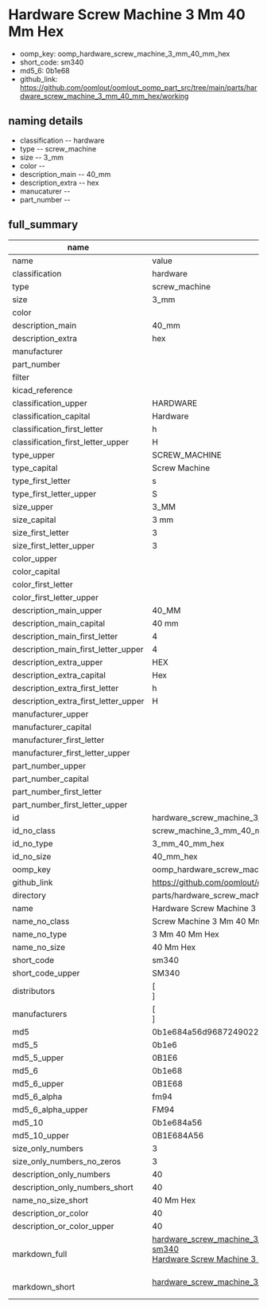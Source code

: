 # Hardware Screw Machine 3 Mm 40 Mm Hex

  
* oomp_key: oomp_hardware_screw_machine_3_mm_40_mm_hex 
* short_code: sm340
* md5_6: 0b1e68  
* github_link: https://github.com/oomlout/oomlout_oomp_part_src/tree/main/parts/hardware_screw_machine_3_mm_40_mm_hex/working  
## naming details
* classification -- hardware
* type -- screw_machine
* size -- 3_mm
* color -- 
* description_main -- 40_mm
* description_extra -- hex
* manucaturer -- 
* part_number -- 





## full_summary
| name | value | 
| --- | --- | 
| name | value | 
| classification | hardware | 
| type | screw_machine | 
| size | 3_mm | 
| color |  | 
| description_main | 40_mm | 
| description_extra | hex | 
| manufacturer |  | 
| part_number |  | 
| filter |  | 
| kicad_reference |  | 
| classification_upper | HARDWARE | 
| classification_capital | Hardware | 
| classification_first_letter | h | 
| classification_first_letter_upper | H | 
| type_upper | SCREW_MACHINE | 
| type_capital | Screw Machine | 
| type_first_letter | s | 
| type_first_letter_upper | S | 
| size_upper | 3_MM | 
| size_capital | 3 mm | 
| size_first_letter | 3 | 
| size_first_letter_upper | 3 | 
| color_upper |  | 
| color_capital |  | 
| color_first_letter |  | 
| color_first_letter_upper |  | 
| description_main_upper | 40_MM | 
| description_main_capital | 40 mm | 
| description_main_first_letter | 4 | 
| description_main_first_letter_upper | 4 | 
| description_extra_upper | HEX | 
| description_extra_capital | Hex | 
| description_extra_first_letter | h | 
| description_extra_first_letter_upper | H | 
| manufacturer_upper |  | 
| manufacturer_capital |  | 
| manufacturer_first_letter |  | 
| manufacturer_first_letter_upper |  | 
| part_number_upper |  | 
| part_number_capital |  | 
| part_number_first_letter |  | 
| part_number_first_letter_upper |  | 
| id | hardware_screw_machine_3_mm_40_mm_hex | 
| id_no_class | screw_machine_3_mm_40_mm_hex | 
| id_no_type | 3_mm_40_mm_hex | 
| id_no_size | 40_mm_hex | 
| oomp_key | oomp_hardware_screw_machine_3_mm_40_mm_hex | 
| github_link | https://github.com/oomlout/oomlout_oomp_part_src/tree/main/parts/hardware_screw_machine_3_mm_40_mm_hex/working | 
| directory | parts/hardware_screw_machine_3_mm_40_mm_hex | 
| name | Hardware Screw Machine 3 Mm 40 Mm Hex | 
| name_no_class | Screw Machine 3 Mm 40 Mm Hex | 
| name_no_type | 3 Mm 40 Mm Hex | 
| name_no_size | 40 Mm Hex | 
| short_code | sm340 | 
| short_code_upper | SM340 | 
| distributors | [<br>] | 
| manufacturers | [<br>] | 
| md5 | 0b1e684a56d968724902237235eb14b0 | 
| md5_5 | 0b1e6 | 
| md5_5_upper | 0B1E6 | 
| md5_6 | 0b1e68 | 
| md5_6_upper | 0B1E68 | 
| md5_6_alpha | fm94 | 
| md5_6_alpha_upper | FM94 | 
| md5_10 | 0b1e684a56 | 
| md5_10_upper | 0B1E684A56 | 
| size_only_numbers | 3 | 
| size_only_numbers_no_zeros | 3 | 
| description_only_numbers | 40 | 
| description_only_numbers_short | 40 | 
| name_no_size_short | 40 Mm Hex | 
| description_or_color | 40 | 
| description_or_color_upper | 40 | 
| markdown_full | [hardware_screw_machine_3_mm_40_mm_hex](https://github.com/oomlout/oomlout_oomp_part_src/tree/main/parts/hardware_screw_machine_3_mm_40_mm_hex/working)<br>[sm340](https://github.com/oomlout/oomlout_oomp_part_src/tree/main/parts/hardware_screw_machine_3_mm_40_mm_hex/working)<br>[Hardware Screw Machine 3 Mm 40 Mm Hex](https://github.com/oomlout/oomlout_oomp_part_src/tree/main/parts/hardware_screw_machine_3_mm_40_mm_hex/working)<br><br> | 
| markdown_short | [hardware_screw_machine_3_mm_40_mm_hex](https://github.com/oomlout/oomlout_oomp_part_src/tree/main/parts/hardware_screw_machine_3_mm_40_mm_hex/working)<br><br> | 
